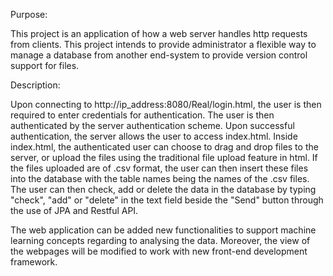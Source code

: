 
Purpose:

This project is an application of how a web server handles http requests from clients. This project intends to provide administrator a flexible way to manage a database from another end-system to provide version control support for files.

Description:

Upon connecting to http://ip_address:8080/Real/login.html, the user is then required to enter credentials for authentication. The user is then authenticated by the server authentication scheme. Upon successful authentication, the server allows the user to access index.html. Inside index.html, the authenticated user can choose to drag and drop files to the server, or upload the files using the traditional file upload feature in html. If the files uploaded are of .csv format, the user can then insert these files into the database with the table names being the names of the .csv files. The user can then check, add or delete the data in the database by typing "check", "add" or "delete" in the text field beside the "Send" button through the use of JPA and Restful API.

The web application can be added new functionalities to support machine learning concepts regarding to analysing the data. Moreover, the view of the webpages will be modified to work with new front-end development framework.
